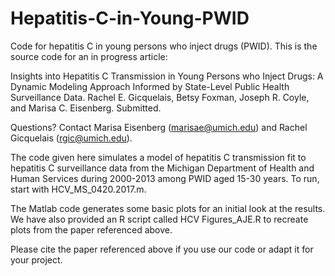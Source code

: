 # Hepatitis-C-in-Young-PWID

Code for hepatitis C in young persons who inject drugs (PWID). This is the source code for an in progress article:

Insights into Hepatitis C Transmission in Young Persons who Inject Drugs: A Dynamic Modeling Approach Informed by State-Level Public Health Surveillance Data. Rachel E. Gicquelais, Betsy Foxman, Joseph R. Coyle, and Marisa C. Eisenberg. Submitted. 

Questions? Contact Marisa Eisenberg (marisae@umich.edu) and Rachel Gicquelais (rgic@umich.edu).

The code given here simulates a model of hepatitis C transmission fit to hepatitis C surveillance data from the Michigan Department of Health and Human Services during 2000-2013 among PWID aged 15-30 years. To run, start with HCV_MS_0420.2017.m.

The Matlab code generates some basic plots for an initial look at the results. We have also provided an R script called HCV Figures_AJE.R to recreate plots from the paper referenced above.

Please cite the paper referenced above if you use our code or adapt it for your project.
